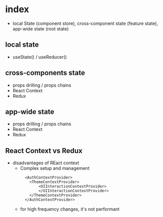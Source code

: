# index

- local State (component store), cross-component state (feature state), app-wide state (root state)

## local state

- useState() / useReducer()

## cross-components state

- props drilling / props chains
- React Context
- Redux

## app-wide state

- props drilling / props chains
- React Context
- Redux


## React Context vs Redux
- disadvantages of REact context
  - Complex setup and management 
    ```
      <AuthContextProvider>
        <ThemeContextProvider>
            <UIInteractionContextProvider>
            </UIInteractionContextProvider>
        </ThemeContextProvider>
      </AuthContextProvider>
    ```
  - for high frequency changes, it's not performant


